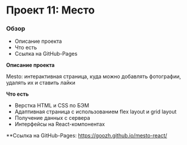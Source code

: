 # Проект 11: Место

### Обзор

* Описание проекта
* Что есть
* Ссылка на GitHub-Pages

**Описание проекта**

Mesto: интерактивная страница, куда можно добавлять фотографии, удалять их и ставить лайки

**Что есть**

- Верстка HTML и CSS по БЭМ
- Адаптивная страница с использованием flex layout и grid layout
- Получение данных с сервера
- Интерфейсы на React-компонентах

**Ссылка на GitHub-Pages:
https://goozh.github.io/mesto-react/
